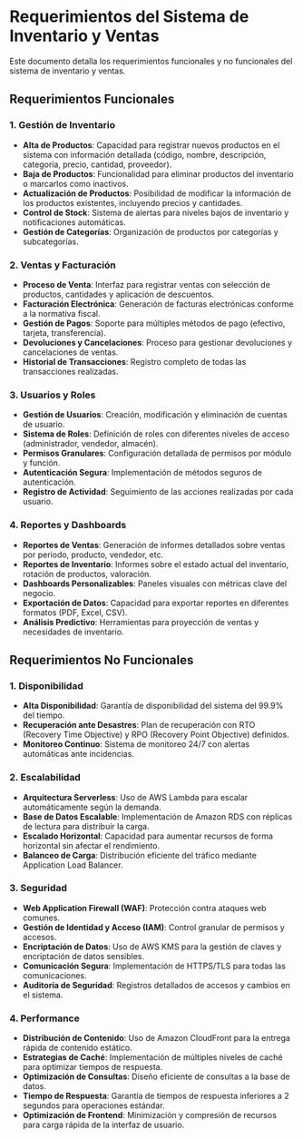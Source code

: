 # Requerimientos del Sistema de Inventario y Ventas

Este documento detalla los requerimientos funcionales y no funcionales del sistema de inventario y ventas.

## Requerimientos Funcionales

### 1. Gestión de Inventario
- **Alta de Productos**: Capacidad para registrar nuevos productos en el sistema con información detallada (código, nombre, descripción, categoría, precio, cantidad, proveedor).
- **Baja de Productos**: Funcionalidad para eliminar productos del inventario o marcarlos como inactivos.
- **Actualización de Productos**: Posibilidad de modificar la información de los productos existentes, incluyendo precios y cantidades.
- **Control de Stock**: Sistema de alertas para niveles bajos de inventario y notificaciones automáticas.
- **Gestión de Categorías**: Organización de productos por categorías y subcategorías.

### 2. Ventas y Facturación
- **Proceso de Venta**: Interfaz para registrar ventas con selección de productos, cantidades y aplicación de descuentos.
- **Facturación Electrónica**: Generación de facturas electrónicas conforme a la normativa fiscal.
- **Gestión de Pagos**: Soporte para múltiples métodos de pago (efectivo, tarjeta, transferencia).
- **Devoluciones y Cancelaciones**: Proceso para gestionar devoluciones y cancelaciones de ventas.
- **Historial de Transacciones**: Registro completo de todas las transacciones realizadas.

### 3. Usuarios y Roles
- **Gestión de Usuarios**: Creación, modificación y eliminación de cuentas de usuario.
- **Sistema de Roles**: Definición de roles con diferentes niveles de acceso (administrador, vendedor, almacén).
- **Permisos Granulares**: Configuración detallada de permisos por módulo y función.
- **Autenticación Segura**: Implementación de métodos seguros de autenticación.
- **Registro de Actividad**: Seguimiento de las acciones realizadas por cada usuario.

### 4. Reportes y Dashboards
- **Reportes de Ventas**: Generación de informes detallados sobre ventas por período, producto, vendedor, etc.
- **Reportes de Inventario**: Informes sobre el estado actual del inventario, rotación de productos, valoración.
- **Dashboards Personalizables**: Paneles visuales con métricas clave del negocio.
- **Exportación de Datos**: Capacidad para exportar reportes en diferentes formatos (PDF, Excel, CSV).
- **Análisis Predictivo**: Herramientas para proyección de ventas y necesidades de inventario.

## Requerimientos No Funcionales

### 1. Disponibilidad
- **Alta Disponibilidad**: Garantía de disponibilidad del sistema del 99.9% del tiempo.
- **Recuperación ante Desastres**: Plan de recuperación con RTO (Recovery Time Objective) y RPO (Recovery Point Objective) definidos.
- **Monitoreo Continuo**: Sistema de monitoreo 24/7 con alertas automáticas ante incidencias.

### 2. Escalabilidad
- **Arquitectura Serverless**: Uso de AWS Lambda para escalar automáticamente según la demanda.
- **Base de Datos Escalable**: Implementación de Amazon RDS con réplicas de lectura para distribuir la carga.
- **Escalado Horizontal**: Capacidad para aumentar recursos de forma horizontal sin afectar el rendimiento.
- **Balanceo de Carga**: Distribución eficiente del tráfico mediante Application Load Balancer.

### 3. Seguridad
- **Web Application Firewall (WAF)**: Protección contra ataques web comunes.
- **Gestión de Identidad y Acceso (IAM)**: Control granular de permisos y accesos.
- **Encriptación de Datos**: Uso de AWS KMS para la gestión de claves y encriptación de datos sensibles.
- **Comunicación Segura**: Implementación de HTTPS/TLS para todas las comunicaciones.
- **Auditoría de Seguridad**: Registros detallados de accesos y cambios en el sistema.

### 4. Performance
- **Distribución de Contenido**: Uso de Amazon CloudFront para la entrega rápida de contenido estático.
- **Estrategias de Caché**: Implementación de múltiples niveles de caché para optimizar tiempos de respuesta.
- **Optimización de Consultas**: Diseño eficiente de consultas a la base de datos.
- **Tiempo de Respuesta**: Garantía de tiempos de respuesta inferiores a 2 segundos para operaciones estándar.
- **Optimización de Frontend**: Minimización y compresión de recursos para carga rápida de la interfaz de usuario.